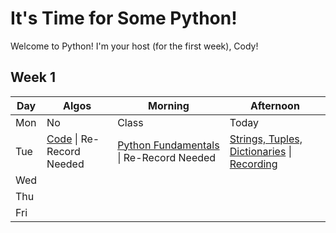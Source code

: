 # It's Time for Some Python!

Welcome to Python! I'm your host (for the first week), Cody!

## Week 1
 Day | Algos | Morning | Afternoon
 --- | --- | --- | ---
Mon | No | Class | Today
Tue | [Code](https://github.com/StevenCThaller/June_Python_21/blob/main/Algos/W1/D2.js) &#124; Re-Record Needed | [Python Fundamentals](https://github.com/StevenCThaller/June_Python_21/blob/main/W1/D2/01_Python_Fundamentals) &#124; Re-Record Needed | [Strings, Tuples, Dictionaries](https://github.com/StevenCThaller/June_Python_21/blob/main/W1/D2/02_Strings_Tuples_Dictionaries) &#124; [Recording](https://youtu.be/HUI_XpbpNHA)
Wed | | |
Thu | | |
Fri | | |
